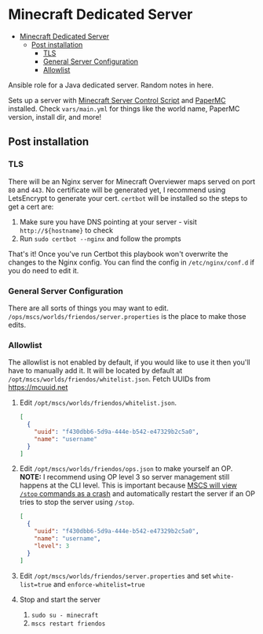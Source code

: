 # Minecraft Dedicated Server

- [Minecraft Dedicated Server](#minecraft-dedicated-server)
  - [Post installation](#post-installation)
    - [TLS](#tls)
    - [General Server Configuration](#general-server-configuration)
    - [Allowlist](#allowlist)

Ansible role for a Java dedicated server. Random notes in here.

Sets up a server with [Minecraft Server Control Script](https://minecraftservercontrol.github.io/docs/mscs/installation)
and [PaperMC](https://papermc.io/) installed. Check `vars/main.yml` for things like the world name, PaperMC version,
install dir, and more!

## Post installation

### TLS

There will be an Nginx server for Minecraft Overviewer maps served on port `80` and `443`. No certificate will be
generated yet, I recommend using LetsEncrypt to generate your cert. `certbot` will be installed so the steps to get a
cert are:

1. Make sure you have DNS pointing at your server - visit `http://${hostname}` to check
2. Run `sudo certbot --nginx` and follow the prompts

That's it! Once you've run Certbot this playbook won't overwrite the changes to the Nginx config. You can find the
config in `/etc/nginx/conf.d` if you do need to edit it.

### General Server Configuration

There are all sorts of things you may want to edit. `/ops/mscs/worlds/friendos/server.properties` is the place to make
those edits.

### Allowlist

The allowlist is not enabled by default, if you would like to use it then you'll have to manually add it. It will be
located by default at `/opt/mscs/worlds/friendos/whitelist.json`. Fetch UUIDs from <https://mcuuid.net>

1. Edit `/opt/mscs/worlds/friendos/whitelist.json`.

   ```json
   [
     {
       "uuid": "f430dbb6-5d9a-444e-b542-e47329b2c5a0",
       "name": "username"
     }
   ]
   ```

2. Edit `/opt/mscs/worlds/friendos/ops.json` to make yourself an OP. **NOTE:** I recommend using OP level 3 so server
   management still happens at the CLI level. This is important because
   [MSCS will view `/stop` commands as a crash](https://minecraftservercontrol.github.io/docs/mscs/crash-detection#notes)
   and automatically restart the server if an OP tries to stop the server using `/stop`.

   ```json
   [
     {
       "uuid": "f430dbb6-5d9a-444e-b542-e47329b2c5a0",
       "name": "username",
       "level": 3
     }
   ]
   ```

3. Edit `/opt/mscs/worlds/friendos/server.properties` and set `white-list=true` and `enforce-whitelist=true`
4. Stop and start the server
   1. `sudo su - minecraft`
   2. `mscs restart friendos`
